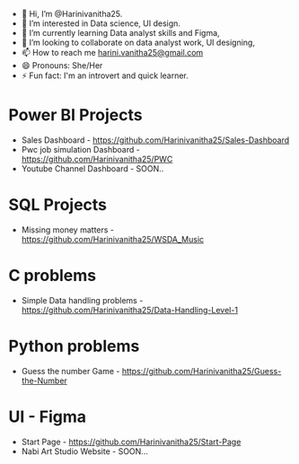 - 👋 Hi, I’m @Harinivanitha25.
- 👀 I’m interested in Data science, UI design.
- 🌱 I’m currently learning Data analyst skills and Figma,
- 💞️ I’m looking to collaborate on data analyst work, UI designing, 
- 📫 How to reach me harini.vanitha25@gmail.com
- 😄 Pronouns: She/Her
- ⚡ Fun fact: I'm an introvert and quick learner.

# Power BI Projects
 - Sales Dashboard  - https://github.com/Harinivanitha25/Sales-Dashboard
 - Pwc job simulation Dashboard - https://github.com/Harinivanitha25/PWC
 - Youtube Channel Dashboard - SOON..

# SQL Projects
 - Missing money matters - https://github.com/Harinivanitha25/WSDA_Music

# C problems
 - Simple Data handling problems - https://github.com/Harinivanitha25/Data-Handling-Level-1

# Python problems
 - Guess the number Game - https://github.com/Harinivanitha25/Guess-the-Number

# UI - Figma
 - Start Page - https://github.com/Harinivanitha25/Start-Page
 - Nabi Art Studio Website - SOON...
<!---
Harinivanitha25/Harinivanitha25 is a ✨ special ✨ repository because its `README.md` (this file) appears on your GitHub profile.
You can click the Preview link to take a look at your changes.
--->

